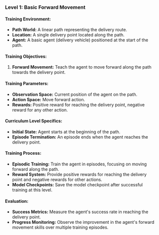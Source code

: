 ### Level 1: Basic Forward Movement

#### Training Environment:
- **Path World:** A linear path representing the delivery route.
- **Location:** A single delivery point located along the path.
- **Agent:** A basic agent (delivery vehicle) positioned at the start of the path.

#### Training Objectives:
1. **Forward Movement:** Teach the agent to move forward along the path towards the delivery point.

#### Training Parameters:
- **Observation Space:** Current position of the agent on the path.
- **Action Space:** Move forward action.
- **Rewards:** Positive reward for reaching the delivery point, negative reward for any other action.

#### Curriculum Level Specifics:
- **Initial State:** Agent starts at the beginning of the path.
- **Episode Termination:** An episode ends when the agent reaches the delivery point.

#### Training Process:
- **Episodic Training:** Train the agent in episodes, focusing on moving forward along the path.
- **Reward System:** Provide positive rewards for reaching the delivery point and negative rewards for other actions.
- **Model Checkpoints:** Save the model checkpoint after successful training at this level.

#### Evaluation:
- **Success Metrics:** Measure the agent's success rate in reaching the delivery point.
- **Progress Monitoring:** Observe the improvement in the agent's forward movement skills over multiple training episodes.
